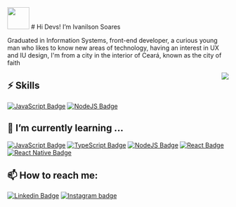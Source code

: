 <img src="https://github.com/TheDudeThatCode/TheDudeThatCode/blob/master/Assets/Developer.gif" width="50px">
# Hi Devs! I’m Ivanilson Soares 

Graduated in Information Systems, front-end developer, a curious young man who likes to know new areas of technology, having an interest in UX and IU design, I'm from a city in the interior of Ceará, known as the city of faith

<img align='right' src="https://github-readme-stats.vercel.app/api?username=ivanilsonsoares&show_icons=true&title_color=2c3e50&text_color=2c3e50&icon_color=2c3e50&bg_color=bdc3c7&cache_seconds=2300">

## ⚡ Skills

[![JavaScript Badge](https://img.shields.io/badge/-JavaScript-yellow?style=flat-square&logo=JavaScript&logoColor=white&link=https://www.w3schools.com/js/default.asp)](https://www.w3schools.com/js/default.asp)
[![NodeJS Badge](https://img.shields.io/badge/-Node.js-026e00?style=flat-square&logo=NodeJS&logoColor=white&link=https://nodejs.org/en/)](https://nodejs.org/en/)



## 🌱 I’m currently learning ...

[![JavaScript Badge](https://img.shields.io/badge/-JavaScript-yellow?style=flat-square&logo=JavaScript&logoColor=white&link=https://www.w3schools.com/js/default.asp)](https://www.w3schools.com/js/default.asp)
[![TypeScript Badge](https://img.shields.io/badge/-TypeScript-294E80?style=flat-square&logo=TypeScript&logoColor=white&link=https://www.typescriptlang.org/)](https://www.typescriptlang.org/)
[![NodeJS Badge](https://img.shields.io/badge/-Node.js-026e00?style=flat-square&logo=NodeJS&logoColor=white&link=https://nodejs.org/en/)](https://nodejs.org/en/)
[![React Badge](https://img.shields.io/badge/-React-61DAFB?style=flat-square&logo=react&logoColor=white&link=https://pt-br.reactjs.org/)](https://pt-br.reactjs.org/)
[![React Native Badge](https://img.shields.io/badge/-React%20Native-5667F9?style=flat-square&logo=react&logoColor=white&link=https://reactnative.dev/)](https://reactnative.dev/)

## 📫 How to reach me:

[![Linkedin Badge](https://img.shields.io/badge/-LinkedIn-blue?style=flat-square&logo=Linkedin&logoColor=white&link=https://www.linkedin.com/in/ivanilson-s-a169aa119/)](https://www.linkedin.com/in/ivanilson-s-a169aa119/)
[![Instagram badge](https://img.shields.io/badge/-Instagram-dc5273?style=flat-square&logo=Instagram&logoColor=white&link=https://www.instagram.com/ivanilson_._soares/)](https://www.instagram.com/ivanilson_._soares/)

<!--
**ronierlima/ronierlima** is a ✨ _special_ ✨ repository because its `README.md` (this file) appears on your GitHub profile.

Here are some ideas to get you started:

- 🔭 I’m currently working on ...
- 🌱 I’m currently learning ...
- 👯 I’m looking to collaborate on ...
- 🤔 I’m looking for help with ...
- 💬 Ask me about ...
- 📫 How to reach me: ...
- 😄 Pronouns: ...
- ⚡ Fun fact: ...
-->

